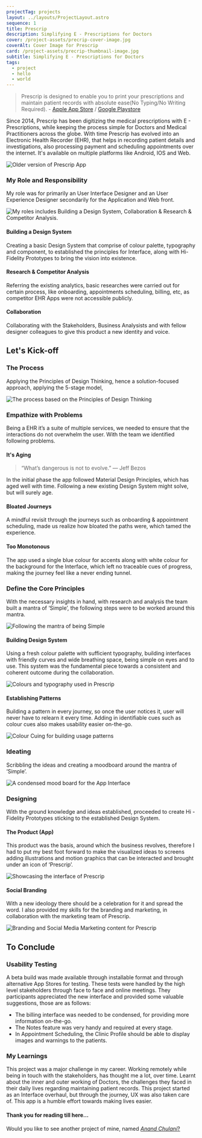 ```yaml
---
projectTag: projects
layout: ../layouts/ProjectLayout.astro
sequence: 1
title: Prescrip
description: Simplifying E - Prescriptions for Doctors
cover: /project-assets/precrip-cover-image.jpg
coverAlt: Cover Image for Prescrip
card: /project-assets/precrip-thumbnail-image.jpg
subtitle: Simplifying E - Prescriptions for Doctors
tags:
  - project
  - hello
  - world
---
```

> Prescrip is designed to enable you to print your prescriptions and maintain patient records with absolute ease(No Typing/No Writing Required). - [Apple App Store](https://apps.apple.com/in/app/prescrip-e-prescriptions-app/id1475105394) / [Google Playstore](https://play.google.com/store/apps/details?id=com.prescrip)

Since 2014, Prescrip has been digitizing the medical prescriptions with E - Prescriptions, while keeping the process simple for Doctors and Medical Practitioners across the globe. With time Prescrip has evolved into an Electronic Health Recorder (EHR), that helps in recording patient details and investigations, also processing payment and scheduling appointments over the internet. It's available on multiple platforms like Android, IOS and Web.

![Older version of Prescrip App](/project-assets/precrip-version-2.jpg "Prescrip Version 2")

### My Role and Responsibility

My role was for primarily an User Interface Designer and an User Experience Designer secondarily for the Application and Web front.

![My roles includes Building a Design System, Collaboration & Research & Competitor Analysis.](/project-assets/precrip-my-role.jpg "My Role and Responsibility")

#### Building a Design System

Creating a basic Design System that comprise of colour palette, typography and component, to established the principles for Interface, along with Hi-Fidelity Prototypes to bring the vision into existence.

#### Research & Competitor Analysis

Referring the existing analytics, basic researches were carried out for certain process, like onboarding, appointments scheduling, billing, etc, as competitor EHR Apps were not accessible publicly.

#### Collaboration

Collaborating with the Stakeholders, Business Analysists and with fellow designer colleagues to give this product a new identity and voice.

## Let's Kick-off

### The Process

Applying the Principles of Design Thinking, hence a solution-focused approach, applying the 5-stage model,

![The process based on the Principles of Design Thinking](/project-assets/precrip-process-timeline.jpg "The Process")

### Empathize with Problems

Being a EHR it’s a suite of multiple services, we needed to ensure that the interactions do not overwhelm the user. With the team we identified following problems.

#### It's Aging

> “What’s dangerous is not to evolve.” ― Jeff Bezos

In the initial phase the app followed Material Design Principles, which has aged well with time. Following a new existing Design System might solve, but will surely age.

#### Bloated Journeys

A mindful revisit through the journeys such as onboarding & appointment scheduling, made us realize how bloated the paths were, which tamed the experience.

#### Too Monotonous

The app used a single blue colour for accents along with white colour for the background for the Interface, which left no traceable cues of progress, making the journey feel like a never ending tunnel.

### **Define the Core Principles**

With the necessary insights in hand, with research and analysis the team built a mantra of ‘Simple’, the following steps were to be worked around this mantra.

![Following the mantra of being Simple](/project-assets/prescrip-equals-simple.gif "Prescrip equals simple")

#### Building Design System

Using a fresh colour palette with sufficient typography, building interfaces with friendly curves and wide breathing space, being simple on eyes and to use. This system was the fundamental piece towards a consistent and coherent outcome during the collaboration.

![Colours and typography used in Prescrip](/project-assets/precrip-colour-typo.jpg "Prescrip Colour and Typography")

#### Establishing Patterns

Building a pattern in every journey, so once the user notices it, user will never have to relearn it every time. Adding in identifiable cues such as colour cues also makes usability easier on-the-go.

![Colour Cuing for building usage patterns](/project-assets/precrip-colour-cuing.jpg "Prescrip Colour Cuing")

### Ideating

Scribbling the ideas and creating a moodboard around the mantra of ‘Simple’.

![A condensed mood board for the App Interface](/project-assets/precrip-moodboard.jpg "A Simple Mood Board for Prescrip")

### Designing

With the ground knowledge and ideas established, proceeded to create Hi - Fidelity Prototypes sticking to the established Design System.

#### The Product (App)

This product was the basis, around which the business revolves, therefore I had to put my best foot forward to make the visualized ideas to screens adding illustrations and motion graphics that can be interacted and brought under an icon of ‘Prescrip’.

![Showcasing the interface of Prescrip](/project-assets/precrip-user-interface.jpg "Prescrip User Interface")

#### Social Branding

With a new ideology there should be a celebration for it and spread the word. I also provided my skills for the branding and marketing, in collaboration with the marketing team of Prescrip.

![Branding and Social Media Marketing content for Prescrip](/project-assets/precrip-branding-marketing.jpg "Prescrip - Branding and Social Media Marketing")

## To Conclude

### Usability Testing

A beta build was made available through installable format and through alternative App Stores for testing. These tests were handled by the high level stakeholders through face to face and online meetings. They participants appreciated the new interface and provided some valuable suggestions, those are as follows:

* The billing interface was needed to be condensed, for providing more information on-the-go.
* The Notes feature was very handy and required at every stage.
* In Appointment Scheduling, the Clinic Profile should be able to display images and warnings to the patients.

### My Learnings

This project was a major challenge in my career. Working remotely while being in touch with the stakeholders, has thought me a lot, over time. Learnt about the inner and outer working of Doctors, the challenges they faced in their daily lives regarding maintaining patient records. This project started as an Interface overhaul, but through the journey, UX was also taken care of. This app is a humble effort towards making lives easier.

#### Thank you for reading till here...

Would you like to see another project of mine, named [*Anand Chulani*?](https://dnabajja.in/anand-chulani/)